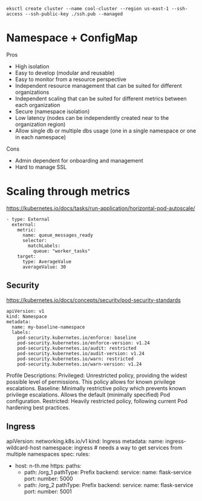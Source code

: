 ```
eksctl create cluster --name cool-cluster --region us-east-1 --ssh-access --ssh-public-key ./ssh.pub --managed 
```

# Namespace + ConfigMap

Pros

- High isolation
- Easy to develop (modular and reusable)
- Easy to monitor from a resource perspective
- Independent resource management that can be suited for different organizations
- Independent scaling that can be suited for different metrics between each organization
- Secure (namespace isolation)
- Low latency (nodes can be independently created near to the organization region)
- Allow single db or multiple dbs usage (one in a single namespace or one in each namespace)

Cons

- Admin dependent for onboarding and management
- Hard to manage SSL

# Scaling through metrics

https://kubernetes.io/docs/tasks/run-application/horizontal-pod-autoscale/

```
- type: External
  external:
    metric:
      name: queue_messages_ready
      selector:
        matchLabels:
          queue: "worker_tasks"
    target:
      type: AverageValue
      averageValue: 30
```

## Security

https://kubernetes.io/docs/concepts/security/pod-security-standards

```
apiVersion: v1
kind: Namespace
metadata:
  name: my-baseline-namespace
  labels:
    pod-security.kubernetes.io/enforce: baseline
    pod-security.kubernetes.io/enforce-version: v1.24
    pod-security.kubernetes.io/audit: restricted
    pod-security.kubernetes.io/audit-version: v1.24
    pod-security.kubernetes.io/warn: restricted
    pod-security.kubernetes.io/warn-version: v1.24
```


Profile	Descriptions:
Privileged:	Unrestricted policy, providing the widest possible level of permissions. This policy allows for known privilege escalations.
Baseline:	Minimally restrictive policy which prevents known privilege escalations. Allows the default (minimally specified) Pod configuration.
Restricted:	Heavily restricted policy, following current Pod hardening best practices.



## Ingress


apiVersion: networking.k8s.io/v1
kind: Ingress
metadata:
  name: ingress-wildcard-host
  namespace: ingress  # needs a way to get services from multiple namespaces
spec:
  rules:
  - host: n-th.me
    https:
      paths:
      - path: /org_1
        pathType: Prefix
        backend:
          service:
            name: flask-service
            port:
              number: 5000
      - path: /org_2
        pathType: Prefix
        backend:
          service:
            name: flask-service
            port:
              number: 5001